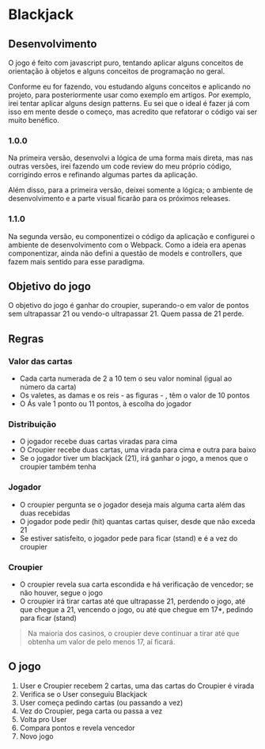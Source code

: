 # Blackjack

## Desenvolvimento

O jogo é feito com javascript puro, tentando aplicar alguns conceitos de orientação à objetos e alguns conceitos de programação no geral.

Conforme eu for fazendo, vou estudando alguns conceitos e aplicando no projeto, para posteriormente usar como exemplo em artigos. Por exemplo, irei tentar aplicar alguns design patterns. Eu sei que o ideal é fazer já com isso em mente desde o começo, mas acredito que refatorar o código vai ser muito benéfico.

### 1.0.0

Na primeira versão, desenvolvi a lógica de uma forma mais direta, mas nas outras versões, irei fazendo um code review do meu próprio código, corrigindo erros e refinando algumas partes da aplicação.

Além disso, para a primeira versão, deixei somente a lógica; o ambiente de desenvolvimento e a parte visual ficarão para os próximos releases.

### 1.1.0

Na segunda versão, eu componentizei o código da aplicação e configurei o ambiente de desenvolvimento com o Webpack. Como a ideia era apenas componentizar, ainda não defini a questão de models e controllers, que fazem mais sentido para esse paradigma.

## Objetivo do jogo

O objetivo do jogo é ganhar do croupier, superando-o em valor de pontos sem ultrapassar 21 ou vendo-o ultrapassar 21. Quem passa de 21 perde.  

## Regras

### Valor das cartas

- Cada carta numerada de 2 a 10 tem o seu valor nominal (igual ao número da carta)
- Os valetes, as damas e os reis - as figuras - , têm o valor de 10 pontos
- O Ás vale 1 ponto ou 11 pontos, à escolha do jogador

### Distribuição

- O jogador recebe duas cartas viradas para cima
- O Croupier recebe duas cartas, uma virada para cima e outra para baixo
- Se o jogador tiver um blackjack (21), irá ganhar o jogo, a menos que o croupier também tenha

### Jogador

- O croupier pergunta se o jogador deseja mais alguma carta além das duas recebidas
- O jogador pode pedir (hit) quantas cartas quiser, desde que não exceda 21
- Se estiver satisfeito, o jogador pede para ficar (stand) e é a vez do croupier

### Croupier

- O croupier revela sua carta escondida e há verificação de vencedor; se não houver, segue o jogo
- O croupier irá tirar cartas até que ultrapasse 21, perdendo o jogo, até que chegue a 21, vencendo o jogo, ou até que chegue em 17*, pedindo para ficar (stand)

> Na maioria dos casinos, o croupier deve continuar a tirar até que obtenha um valor de pelo menos 17, aí ficará.

## O jogo

1. User e Croupier recebem 2 cartas, uma das cartas do Croupier é virada
2. Verifica se o User conseguiu Blackjack
3. User começa pedindo cartas (ou passando a vez)
4. Vez do Croupier, pega carta ou passa a vez
5. Volta pro User
6. Compara pontos e revela vencedor
7. Novo jogo
